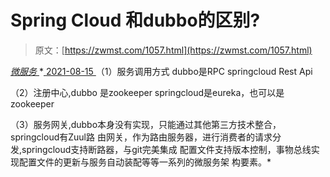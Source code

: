 <!--yml
category: 未分类
date: 0001-01-01 00:00:00
-->

# Spring Cloud 和dubbo的区别?

> 原文：[https://zwmst.com/1057.html](https://zwmst.com/1057.html)

   [ *微服务* ](https://zwmst.com/%e5%be%ae%e6%9c%8d%e5%8a%a1)*[ <time datetime="2021-08-15T10:04:49+08:00"> 2021-08-15 </time> ](https://zwmst.com/1057.html)  （1）服务调用方式 dubbo是RPC springcloud Rest Api

（2）注册中心,dubbo 是zookeeper springcloud是eureka，也可以是zookeeper

（3）服务网关,dubbo本身没有实现，只能通过其他第三方技术整合，springcloud有Zuul路 由网关，作为路由服务器，进行消费者的请求分发,springcloud支持断路器，与git完美集成 配置文件支持版本控制，事物总线实现配置文件的更新与服务自动装配等等一系列的微服务架 构要素。*